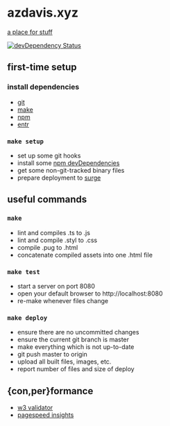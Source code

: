 # azdavis.xyz

[a place for stuff][1]

[1]: http://azdavis.xyz

[![devDependency Status][img]][inf]

[img]: https://david-dm.org/azdavis/azdavis.xyz/dev-status.svg
[inf]: https://david-dm.org/azdavis/azdavis.xyz?type=dev

## first-time setup

### install dependencies

- [git][git]
- [make][mak]
- [npm][npm]
- [entr][ent]

### `make setup`

- set up some git hooks
- install some [npm devDependencies][inf]
- get some non-git-tracked binary files
- prepare deployment to [surge][sur]

[git]: https://git-scm.com
[mak]: https://www.gnu.org/software/make
[npm]: https://www.npmjs.com
[ent]: http://entrproject.org
[sur]: https://surge.sh

## useful commands

### `make`

- lint and compiles .ts to .js
- lint and compile .styl to .css
- compile .pug to .html
- concatenate compiled assets into one .html file

### `make test`

- start a server on port 8080
- open your default browser to http://localhost:8080
- re-make whenever files change

### `make deploy`

- ensure there are no uncommitted changes
- ensure the current git branch is master
- make everything which is not up-to-date
- git push master to origin
- upload all built files, images, etc.
- report number of files and size of deploy

## {con,per}formance

- [w3 validator][w3v]
- [pagespeed insights][pag]

[w3v]: https://validator.w3.org/nu/?doc=http://azdavis.xyz
[pag]: https://developers.google.com/speed/pagespeed/insights/?url=http://azdavis.xyz
